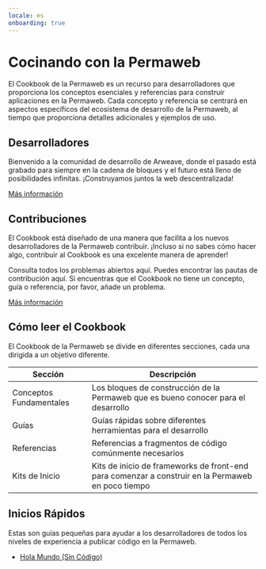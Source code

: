```yaml
---
locale: es
onboarding: true
---
```


# Cocinando con la Permaweb

El Cookbook de la Permaweb es un recurso para desarrolladores que proporciona los conceptos esenciales y referencias para construir aplicaciones en la Permaweb. Cada concepto y referencia se centrará en aspectos específicos del ecosistema de desarrollo de la Permaweb, al tiempo que proporciona detalles adicionales y ejemplos de uso.

## Desarrolladores

Bienvenido a la comunidad de desarrollo de Arweave, donde el pasado está grabado para siempre en la cadena de bloques y el futuro está lleno de posibilidades infinitas. ¡Construyamos juntos la web descentralizada!

[Más información](getting-started/welcome.md)

## Contribuciones

El Cookbook está diseñado de una manera que facilita a los nuevos desarrolladores de la Permaweb contribuir. ¡Incluso si no sabes cómo hacer algo, contribuir al Cookbook es una excelente manera de aprender!

Consulta todos los problemas abiertos aquí. Puedes encontrar las pautas de contribución aquí. Si encuentras que el Cookbook no tiene un concepto, guía o referencia, por favor, añade un problema.

[Más información](getting-started/contributing.md)

## Cómo leer el Cookbook

El Cookbook de la Permaweb se divide en diferentes secciones, cada una dirigida a un objetivo diferente.

| Sección                 | Descripción                                                                                       |
| ----------------------- | ------------------------------------------------------------------------------------------------- |
| Conceptos Fundamentales | Los bloques de construcción de la Permaweb que es bueno conocer para el desarrollo                |
| Guías                   | Guías rápidas sobre diferentes herramientas para el desarrollo                                    |
| Referencias             | Referencias a fragmentos de código comúnmente necesarios                                          |
| Kits de Inicio          | Kits de inicio de frameworks de front-end para comenzar a construir en la Permaweb en poco tiempo |

## Inicios Rápidos

Estas son guías pequeñas para ayudar a los desarrolladores de todos los niveles de experiencia a publicar código en la Permaweb.

- [Hola Mundo (Sin Código)](getting-started/quick-starts/hw-no-code.md)

